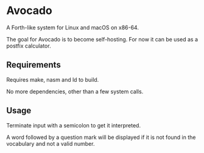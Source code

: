 # Avocado
A Forth-like system for Linux and macOS on x86-64.

The goal for Avocado is to become self-hosting. For now it can be used as a postfix calculator.

## Requirements

Requires make, nasm and ld to build.

No more dependencies, other than a few system calls.

## Usage

Terminate input with a semicolon to get it interpreted.

A word followed by a question mark will be displayed if it is not found in the vocabulary and not a valid number.
